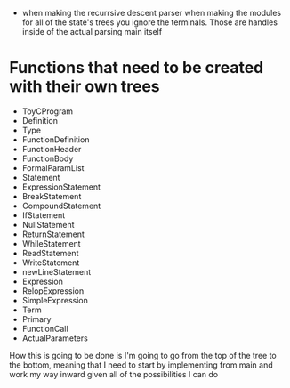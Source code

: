 

+ when making the recurrsive descent parser when making the modules for all of the state's trees you ignore the terminals. Those are handles inside of the actual parsing main itself


# Functions that need to be created with their own trees

+ ToyCProgram 
+ Definition 
+ Type
+ FunctionDefinition 
+ FunctionHeader
+ FunctionBody 
+ FormalParamList
+ Statement
+ ExpressionStatement
+ BreakStatement
+ CompoundStatement
+ IfStatement
+ NullStatement
+ ReturnStatement
+ WhileStatement
+ ReadStatement
+ WriteStatement
+ newLineStatement
+ Expression
+ RelopExpression
+ SimpleExpression
+ Term
+ Primary
+ FunctionCall
+ ActualParameters

How this is going to be done is I'm going to go from the top of the tree to the bottom, meaning that I need to start by implementing from main and work my way inward given all of the possibilities I can do


    
